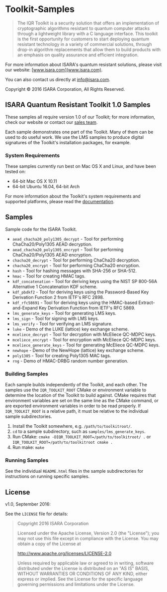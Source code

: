 # Toolkit-Samples

> The IQR Toolkit is a security solution that offers an implementation of
> cryptographic algorithms resistant to quantum computer attacks through a
> lightweight library with a C language interface. This toolkit is the first
> opportunity for customers to start deploying quantum resistant technology in
> a variety of commercial solutions, through drop-in algorithm replacements
> that allow them to build products with an emphasis on quality assurance and
> efficient integration.

For more information about ISARA's quantum resistant solutions, please visit
our website: [www.isara.com](www.isara.com).

You can also contact us directly at [info@isara.com](mailto:info@isara.com).

Copyright &copy; 2016 ISARA Corporation, All Rights Reserved.

## ISARA Quantum Resistant Toolkit 1.0 Samples

These samples all require version 1.0 of our Toolkit; for more information,
check our website or contact our [sales team](mailto:sales@isara.com).

Each sample demonstrates one part of the Toolkit. Many of them can be used to
do useful work. We use the LMS samples to produce digital signatures of the
Toolkit's installation packages, for example.

### System Requirements

These samples currently run best on Mac OS X and Linux, and have been tested
on:

* 64-bit Mac OS X 10.11
* 64-bit Ubuntu 16.04, 64-bit Arch

For more information about the Toolkit's system requirements and supported
platforms, please read the [documentation](https://www.isara.com/toolkit/1.0/).

## Samples

Sample code for the ISARA Toolkit.

* `aead_chacha20_poly1305_decrypt` - Tool for performing ChaCha20/Poly1305 AEAD
   decryption.
* `aead_chacha20_poly1305_encrypt` - Tool for performing ChaCha20/Poly1305 AEAD
   encryption.
* `chacha20_decrypt` - Tool for performing ChaCha20 decryption.
* `chacha20_encrypt` - Tool for performing ChaCha20 encryption.
* `hash` - Tool for hashing messages with SHA-256 or SHA-512.
* `hmac` - Tool for creating HMAC tags.
* `kdf_concatenation` - Tool for deriving keys using the NIST SP 800-56A
  Alternative 1 Concatenation KDF scheme.
* `kdf_pbdkf2` - Tool for deriving keys using the Password-Based Key Derivation
  Function 2 from IETF's RFC 2898.
* `kdf_rfc58691` - Tool for deriving keys using the HMAC-based
  Extract-and-Expand Key Derivation Function from IETF's RFC 5869.
* `lms_generate_keys` - Tool for generating LMS keys.
* `lms_sign` - Tool for signing with LMS keys.
* `lms_verify` - Tool for verifying an LMS signature.
* `luke` - Demo of the LUKE (lattice) key exchange scheme.
* `mceliece_decrypt` - Tool for decryption with McEliece QC-MDPC keys.
* `mceliece_encrypt` - Tool for encryption with McEliece QC-MDPC keys.
* `mceliece_generate_keys` - Tool for generating McEliece QC-MDPC keys.
* `newhope` - Demo of the NewHope (lattice) key exchange scheme.
* `poly1305` - Tool for creating Poly1305 MAC tags.
* `rng` - Demo of HMAC-DRBG random number generation.

### Building Samples

Each sample builds independently of the Toolkit, and each other.
The samples use the `IQR_TOOLKIT_ROOT` CMake or environment variable to
determine the location of the Toolkit to build against. CMake requires that
environment variables are set on the same line as the CMake command, or are
exported environment variables in order to be read properly. If
`IQR_TOOLKIT_ROOT` is a relative path, it must be relative to the individual
sample subdirectories.

1. Install the Toolkit somewhere, e.g. `/path/to/toolkitroot/`.
2. `cd` to a sample subdirectory, such as `samples/lms_generate_keys`.
3. Run CMake: `cmake -DIQR_TOOLKIT_ROOT=/path/to/toolkitroot/ .` or
`IQR_TOOLKIT_ROOT=/path/to/toolkitroot cmake .`
4. Run make: `make`

### Running Samples

See the individual `README.html` files in the sample subdirectories for
instructions on running specific samples.

## License

v1.0, September 2016:

See the `LICENSE` file for details:

> Copyright 2016 ISARA Corporation
>
> Licensed under the Apache License, Version 2.0 (the "License");
> you may not use this file except in compliance with the License.
> You may obtain a copy of the License at
>
> http://www.apache.org/licenses/LICENSE-2.0
>
> Unless required by applicable law or agreed to in writing, software
> distributed under the License is distributed on an "AS IS" BASIS,
> WITHOUT WARRANTIES OR CONDITIONS OF ANY KIND, either express or implied.
> See the License for the specific language governing permissions and
> limitations under the License.
